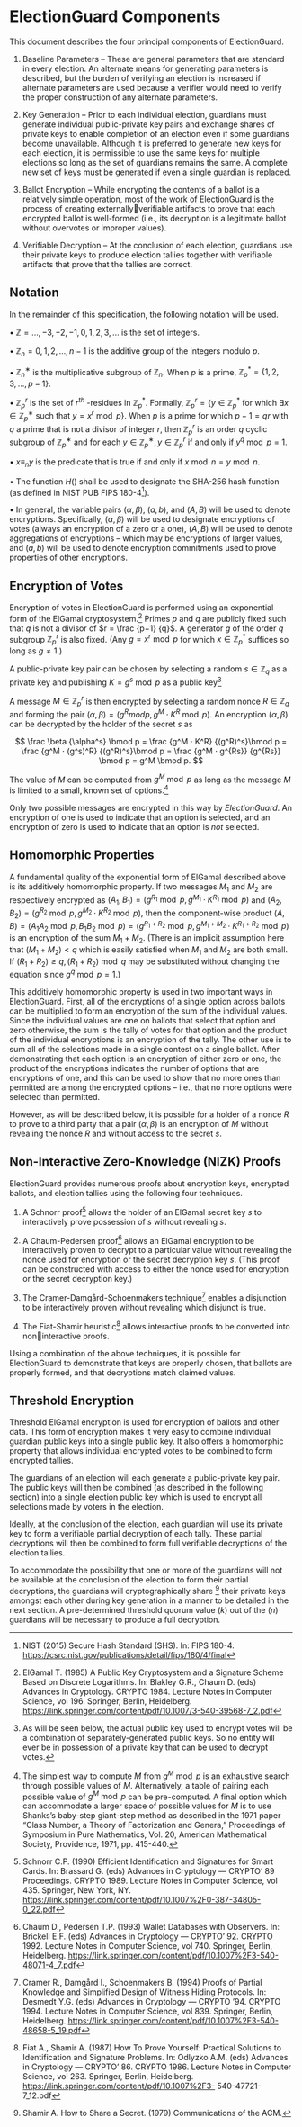 # ElectionGuard Components

This document describes the four principal components of ElectionGuard.

1. Baseline Parameters – These are general parameters that are standard in every election. An alternate means for generating parameters is described, but the burden of verifying an election is increased if alternate parameters are used because a verifier would need to verify the proper construction of any alternate parameters.

2. Key Generation – Prior to each individual election, guardians must generate individual public-private key pairs and exchange shares of private keys to enable completion of an election even if some guardians become unavailable. Although it is preferred to generate new keys for each election, it is permissible to use the same keys for multiple elections so long as the set of guardians remains the same. A complete new set of keys must be generated if even a single guardian is replaced.

3. Ballot Encryption – While encrypting the contents of a ballot is a relatively simple 
operation, most of the work of ElectionGuard is the process of creating externallyverifiable artifacts to prove that each encrypted ballot is well-formed (i.e., its decryption is a legitimate ballot without overvotes or improper values).

4. Verifiable Decryption – At the conclusion of each election, guardians use their private keys to produce election tallies together with verifiable artifacts that prove that the tallies are correct.

## Notation

In the remainder of this specification, the following notation will be used.

• $ℤ = {… , −3, −2, −1, 0, 1, 2, 3, … }$ is the set of integers.

• $ℤ_n = {0, 1, 2, … , n − 1}$ is the additive group of the integers modulo $p$.

• $ℤ_n^∗$ is the multiplicative subgroup of $ℤ_n$. When $p$ is a prime, $ℤ_p^* = \{1, 2, 3, … , p − 1\}.$

• $ℤ_p^r$ is the set of $r^{th}$ -residues in $ℤ_p^*$. Formally, $ℤ_p^r = \{y \in ℤ_p^*$ for which $\exists x \in ℤ_p^∗$ such that $y = x^r \bmod p\}$. When $p$ is a prime for which $p − 1 = qr$ with $q$ a prime that is not a divisor of integer $r$, then $ℤ_p^r$ is an order $q$ cyclic subgroup of $ℤ_p^∗$ and for each $y \in ℤ_p^∗, y \in ℤ_p^r$
if and only if $y^q \bmod p = 1$.

• $x \equiv_n y$ is the predicate that is true if and only if $x \bmod n = y \bmod n$.

• The function $H()$ shall be used to designate the SHA-256 hash function (as defined in NIST PUB FIPS 180-4[^1]).

• In general, the variable pairs $(\alpha, \beta)$, $(a, b)$, and $(A, B)$ will be used to denote encryptions. Specifically, $(\alpha, \beta)$ will be used to designate encryptions of votes (always an encryption of a zero or a one), $(A, B)$ will be used to denote aggregations of encryptions – which may be encryptions of larger values, and $(a, b)$ will be used to denote encryption commitments used to prove properties of other encryptions.

## Encryption of Votes

Encryption of votes in ElectionGuard is performed using an exponential form of the ElGamal cryptosystem.[^2] Primes $p$ and $q$ are publicly fixed such that $q$ is not a divisor of $r = \frac {p−1} {q}$. A generator $g$ of the order $q$ subgroup $ℤ_p^r$ is also fixed. (Any $g = x^r \bmod p$ for which $x \in ℤ_p^*$ suffices so long as $g \neq 1$.)

A public-private key pair can be chosen by selecting a random $s \in ℤ_q$ as a private key and publishing $K = g^s \bmod p$ as a public key[^3]

A message $M \in ℤ_p^r$ is then encrypted by selecting a random nonce $R \in ℤ_q$ and forming the pair $(\alpha, \beta) = (g^R mod p, g^M ⋅ K^R \bmod p)$. An encryption $(\alpha, \beta)$ can be decrypted by the holder of the secret $s$ as

$$
\frac \beta {\alpha^s} \bmod p = \frac {g^M ⋅ K^R} {(g^R)^s}\bmod p = \frac {g^M ⋅ (g^s)^R} {(g^R)^s}\bmod p = \frac {g^M ⋅ g^{Rs}} {g^{Rs}} \bmod p = g^M
\bmod p.
$$

The value of $M$ can be computed from $g^M \bmod p$ as long as the message $M$ is limited to a small, known set of options.[^4]

Only two possible messages are encrypted in this way by *ElectionGuard*. An encryption of one
is used to indicate that an option is selected, and an encryption of zero is used to indicate that an option is *not* selected.

## Homomorphic Properties

A fundamental quality of the exponential form of ElGamal described above is its additively homomorphic property. If two messages $M_1$ and $M_2$ are respectively encrypted as $(A_1,B_1) =(g^{R_1} \bmod p, g^{M_1} ⋅ K^{R_1} \bmod p)$ and $(A_2,B_2) = (g^{R_2} \bmod p, g^{M_2} ⋅ K^{R_2} \bmod p)$, then the component-wise product $(A, B) = (A_1A_2 \bmod p,B_1B_2 \bmod p) = (g^{R_1+R_2} \bmod p, g^{M_1+M_2}⋅K^{R_1+R_2} \bmod p)$ is an encryption of the sum $M_1 + M_2$. (There is an implicit assumption here 
that $(M_1 + M_2) < q$ which is easily satisfied when $M_1$ and $M_2$ are both small. If $(R_1 + R_2) ≥ q, (R_1 + R_2) \bmod q$ may be substituted without changing the equation since $g^q \bmod p = 1.)$

This additively homomorphic property is used in two important ways in ElectionGuard. First, all of the encryptions of a single option across ballots can be multiplied to form an encryption of the sum of the individual values. Since the individual values are one on ballots that select that option and zero otherwise, the sum is the tally of votes for that option and the product of the individual encryptions is an encryption of the tally.
The other use is to sum all of the selections made in a single contest on a single ballot. After demonstrating that each option is an encryption of either zero or one, the product of the encryptions indicates the number of options that are encryptions of one, and this can be used to show that no more ones than permitted are among the encrypted options – i.e., that no more options were selected than permitted.

However, as will be described below, it is possible for a holder of a nonce $R$ to prove to a third party that a pair $(\alpha, \beta)$ is an encryption of $M$ without revealing the nonce $R$ and without access to the secret $s$.

## Non-Interactive Zero-Knowledge (NIZK) Proofs

ElectionGuard provides numerous proofs about encryption keys, encrypted ballots, and election tallies using the following four techniques.

1. A Schnorr proof[^5] allows the holder of an ElGamal secret key $s$ to interactively prove possession of $s$ without revealing $s$.

2. A Chaum-Pedersen proof[^6] allows an ElGamal encryption to be interactively proven to decrypt to a particular value without revealing the nonce used for encryption or the secret decryption key $s$. (This proof can be constructed with access to either the nonce used for encryption or the secret decryption key.)

3. The Cramer-Damgård-Schoenmakers technique[^7] enables a disjunction to be interactively proven without revealing which disjunct is true.

4. The Fiat-Shamir heuristic[^8] allows interactive proofs to be converted into noninteractive proofs.

Using a combination of the above techniques, it is possible for ElectionGuard to demonstrate that keys are properly chosen, that ballots are properly formed, and that decryptions match claimed values.

## Threshold Encryption

Threshold ElGamal encryption is used for encryption of ballots and other data. This form of encryption makes it very easy to combine individual guardian public keys into a single public key. It also offers a homomorphic property that allows individual encrypted votes to be combined to form encrypted tallies.

The guardians of an election will each generate a public-private key pair. The public keys will then be combined (as described in the following section) into a single election public key which is used to encrypt all selections made by voters in the election.

Ideally, at the conclusion of the election, each guardian will use its private key to form a verifiable partial decryption of each tally. These partial decryptions will then be combined to form full verifiable decryptions of the election tallies.

To accommodate the possibility that one or more of the guardians will not be available at the conclusion of the election to form their partial decryptions, the guardians will cryptographically share [^9] their private keys amongst each other during key generation in a manner to be detailed in the next section. A pre-determined threshold quorum value $(k)$ out of the $(n)$ guardians will be necessary to produce a full decryption.

[^1]: NIST (2015) Secure Hash Standard (SHS). In: FIPS 180-4. https://csrc.nist.gov/publications/detail/fips/180/4/final

[^2]: ElGamal T. (1985) A Public Key Cryptosystem and a Signature Scheme Based on Discrete Logarithms. In: Blakley G.R., Chaum D. (eds) Advances in Cryptology. CRYPTO 1984. Lecture Notes in Computer Science, vol 196. Springer, Berlin, Heidelberg. https://link.springer.com/content/pdf/10.1007/3-540-39568-7_2.pdf

[^3]: As will be seen below, the actual public key used to encrypt votes will be a combination of separately-generated public keys. So no entity will ever be in possession of a private key that can be used to decrypt votes.

[^4]: The simplest way to compute $M$ from $g^M \bmod p$ is an exhaustive search through possible values of $M$. Alternatively, a table of pairing each possible value of $g^M \bmod p$ can be pre-computed. A final option which can accommodate a larger space of possible values for $M$ is to use Shanks’s baby-step giant-step method as described in the 1971 paper “Class Number, a Theory of Factorization and Genera,” Proceedings of Symposium in Pure Mathematics, Vol. 20, American Mathematical Society, Providence, 1971, pp. 415-440.

[^5]: Schnorr C.P. (1990) Efficient Identification and Signatures for Smart Cards. In: Brassard G. (eds) Advances in Cryptology — CRYPTO’ 89 Proceedings. CRYPTO 1989. Lecture Notes in Computer Science, vol 435. Springer, New York, NY. https://link.springer.com/content/pdf/10.1007%2F0-387-34805-0_22.pdf

[^6]: Chaum D., Pedersen T.P. (1993) Wallet Databases with Observers. In: Brickell E.F. (eds) Advances in Cryptology — CRYPTO’ 92. CRYPTO 1992. Lecture Notes in Computer Science, vol 740. Springer, Berlin, Heidelberg. https://link.springer.com/content/pdf/10.1007%2F3-540-48071-4_7.pdf

[^7]: Cramer R., Damgård I., Schoenmakers B. (1994) Proofs of Partial Knowledge and Simplified Design of Witness Hiding Protocols. In: Desmedt Y.G. (eds) Advances in Cryptology — CRYPTO ’94. CRYPTO 1994. Lecture Notes in Computer Science, vol 839. Springer, Berlin, Heidelberg. https://link.springer.com/content/pdf/10.1007%2F3-540-48658-5_19.pdf

[^8]: Fiat A., Shamir A. (1987) How To Prove Yourself: Practical Solutions to Identification and Signature Problems. In: Odlyzko A.M. (eds) Advances in Cryptology — CRYPTO’ 86. CRYPTO 1986. Lecture Notes in Computer Science, vol 263. Springer, Berlin, Heidelberg. https://link.springer.com/content/pdf/10.1007%2F3-
540-47721-7_12.pdf

[^9]:  Shamir A. How to Share a Secret. (1979) Communications of the ACM.

